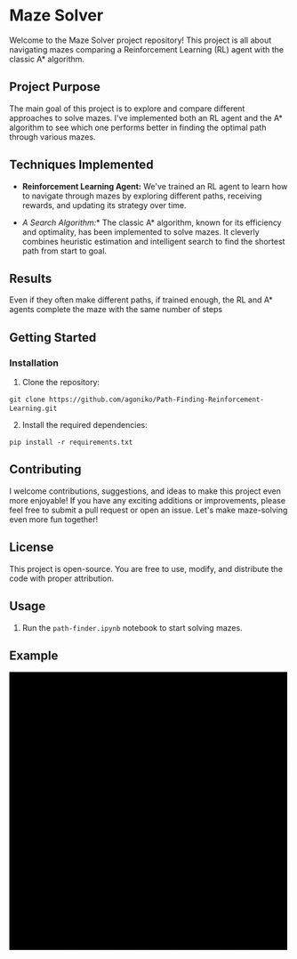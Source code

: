 # Maze Solver

Welcome to the Maze Solver project repository! This project is all about navigating mazes comparing a Reinforcement Learning (RL) agent with the classic A* algorithm.

## Project Purpose

The main goal of this project is to explore and compare different approaches to solve mazes. I've implemented both an RL agent and the A* algorithm to see which one performs better in finding the optimal path through various mazes.

## Techniques Implemented

- **Reinforcement Learning Agent:** We've trained an RL agent to learn how to navigate through mazes by exploring different paths, receiving rewards, and updating its strategy over time.

- **A* Search Algorithm:** The classic A* algorithm, known for its efficiency and optimality, has been implemented to solve mazes. It cleverly combines heuristic estimation and intelligent search to find the shortest path from start to goal.

## Results
Even if they often make different paths, if trained enough, the RL and A* agents complete the maze with the same number of steps

## Getting Started

### Installation

1. Clone the repository:
```shell
git clone https://github.com/agoniko/Path-Finding-Reinforcement-Learning.git
```
2. Install the required dependencies:
```
pip install -r requirements.txt
```

## Contributing

I welcome contributions, suggestions, and ideas to make this project even more enjoyable! If you have any exciting additions or improvements, please feel free to submit a pull request or open an issue. Let's make maze-solving even more fun together!

## License

This project is open-source. You are free to use, modify, and distribute the code with proper attribution.
## Usage
1. Run the ```path-finder.ipynb``` notebook to start solving mazes.

## Example
<img src="./game.gif" width="500" height="500" />
